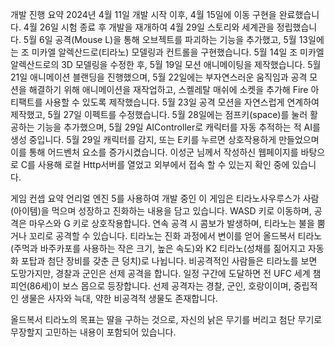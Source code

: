 개발 진행 요약
2024년 4월 11일 개발 시작 이후, 4월 15일에 이동 구현을 완료했습니다.
4월 26일 시험 종료 후 개발을 재개하여 4월 29일 스토리와 세계관을 정립했습니다.
5월 6일 공격(Mouse L)을 통해 오브젝트를 파괴하는 기능을 추가했고,
5월 13일에는 조 미카엘 알렉산드로(티라노) 모델링과 컨트롤을 구현했습니다.
5월 14일 조 미카엘 알렉산드로의 3D 모델링을 수정한 후, 5월 19일 모션 애니메이팅을 제작했습니다.
5월 21일 애니메이션 블랜딩을 진행했으며,
5월 22일에는 부자연스러운 움직임과 공격 모션을 해결하기 위해 애니메이션을 재작업하고, 스켈레탈 매쉬에 소켓을 추가해 Fire 아티팩트를 사용할 수 있도록 제작했습니다.
5월 23일 공격 모션을 자연스럽게 연계하여 제작했고, 5월 27일 이펙트를 수정했습니다. 5월 28일에는 점프키(space)를 눌러 활공하는 기능을 추가했으며,
5월 29일 AIController로 캐릭터를 자동 추적하는 적 AI를 생성 중입니다.
5월 29일 캐릭터를 감지, 또는 E키를 누르면 상호작용하게 만들었으며 이를 통해 어드벤처 요소를 증가시켰습니다.
이성군 님께서 작성하신 웹페이지를 바탕으로 C를 사용해 로컬 Http서버를 열었고 외부에서 접속 할 수 있는지 확인 중에 있습니다.

게임 컨셉 요약
언리얼 엔진 5를 사용하여 개발 중인 이 게임은 티라노사우루스가 사람(아이템)을 먹으며 성장하고 진화하는 내용을 담고 있습니다. WASD 키로 이동하며, 공격은 마우스와 G 키로 상호작용합니다. 연속 공격 시 콤보가 발생하며, 티라노는 불을 뿜거나 꼬리로 공격할 수 있습니다. 티라노는 진화 과정에서 변이를 얻어 올드복서 티라노(주먹과 바주카포를 사용하는 작은 크기, 높은 속도)와 K2 티라노(성채를 짊어지고 자동화 포탑과 첨단 장비를 갖춘 큰 덩치)로 나뉩니다. 비공격적인 사람들은 티라노를 보면 도망가지만, 경찰과 군인은 선제 공격을 합니다. 일정 구간에 도달하면 전 UFC 세계 챔피언(86세)이 보스 몹으로 등장합니다. 선제 공격자는 경찰, 군인, 호랑이이며, 중립적인 생물은 사자와 늑대, 약한 비공격적 생물도 존재합니다.

올드복서 티라노의 목표는 딸을 구하는 것으로, 자신의 낡은 무기를 버리고 첨단 무기로 무장할지 고민하는 내용이 포함되어 있습니다.
